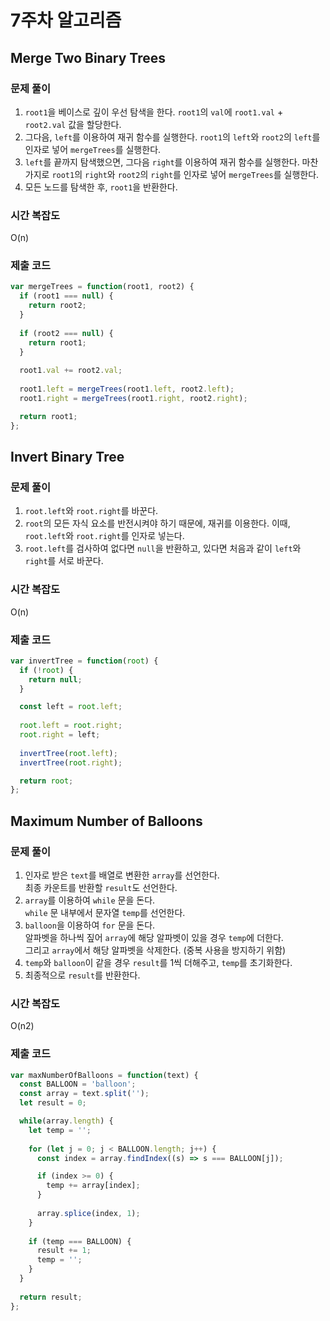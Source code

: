 # 7주차 알고리즘
## Merge Two Binary Trees
### 문제 풀이
1. `root1`을 베이스로 깊이 우선 탐색을 한다. `root1`의 `val`에 `root1.val` + `root2.val` 값을 할당한다.
2. 그다음, `left`를 이용하여 재귀 함수를 실행한다. `root1`의 `left`와 `root2`의 `left`를 인자로 넣어 `mergeTrees`를 실행한다.
3. `left`를 끝까지 탐색했으면, 그다음 `right`를 이용하여 재귀 함수를 실행한다. 마찬가지로 `root1`의 `right`와 `root2`의 `right`를 인자로 넣어 `mergeTrees`를 실행한다.
4. 모든 노드를 탐색한 후, `root1`을 반환한다.

### 시간 복잡도
O(n)

### 제출 코드
```javascript
var mergeTrees = function(root1, root2) {
  if (root1 === null) {
    return root2;
  }
  
  if (root2 === null) {
    return root1;
  }
  
  root1.val += root2.val;
  
  root1.left = mergeTrees(root1.left, root2.left);
  root1.right = mergeTrees(root1.right, root2.right);

  return root1;
};
```

## Invert Binary Tree
### 문제 풀이
1. `root.left`와 `root.right`를 바꾼다.
2. `root`의 모든 자식 요소를 반전시켜야 하기 때문에, 재귀를 이용한다. 이때, `root.left`와 `root.right`를 인자로 넣는다.
3. `root.left`를 검사하여 없다면 `null`을 반환하고, 있다면 처음과 같이 `left`와 `right`를 서로 바꾼다.

### 시간 복잡도
O(n)

### 제출 코드
```javascript
var invertTree = function(root) {
  if (!root) {
    return null;
  }

  const left = root.left;
  
  root.left = root.right;
  root.right = left;
  
  invertTree(root.left);
  invertTree(root.right);

  return root;
};
```

## Maximum Number of Balloons
### 문제 풀이
1. 인자로 받은 `text`를 배열로 변환한 `array`를 선언한다.  
   최종 카운트를 반환할 `result`도 선언한다.
2. `array`를 이용하여 `while` 문을 돈다.  
   `while` 문 내부에서 문자열 `temp`를 선언한다.
3. `balloon`을 이용하여 `for` 문을 돈다.  
   알파벳을 하나씩 짚어 `array`에 해당 알파벳이 있을 경우 `temp`에 더한다.  
   그리고 `array`에서 해당 알파벳을 삭제한다. (중복 사용을 방지하기 위함)
4. `temp`와 `balloon`이 같을 경우 `result`를 1씩 더해주고, `temp`를 초기화한다.
5. 최종적으로 `result`를 반환한다.

### 시간 복잡도
O(n2)

### 제출 코드
```javascript
var maxNumberOfBalloons = function(text) {
  const BALLOON = 'balloon';
  const array = text.split('');
  let result = 0;

  while(array.length) {
    let temp = '';
    
    for (let j = 0; j < BALLOON.length; j++) {
      const index = array.findIndex((s) => s === BALLOON[j]);

      if (index >= 0) {
        temp += array[index];
      }
      
      array.splice(index, 1);
    }
    
    if (temp === BALLOON) {
      result += 1;
      temp = '';
    }
  }
  
  return result;
};
```

